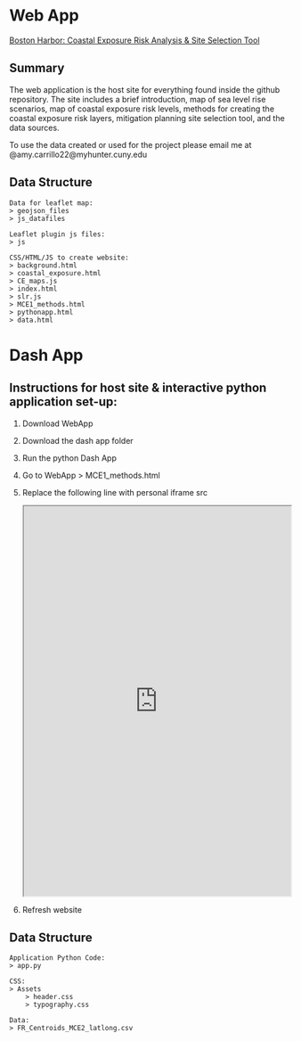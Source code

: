 # Web App

[Boston Harbor: Coastal Exposure Risk Analysis & Site Selection Tool](https://amycarrillo164.github.io/BOHA_SpatialDecisionSupportSystem/WebApp/index.html "web app")

## Summary

The web application is the host site for everything found inside the github repository. The site includes a brief introduction, map of sea level rise scenarios, map of coastal exposure risk levels, methods for creating the coastal exposure risk layers, mitigation planning site selection tool, and the data sources.

To use the data created or used for the project please email me at @amy.carrillo22\@myhunter.cuny.edu

## Data Structure

```         
Data for leaflet map: 
> geojson_files 
> js_datafiles

Leaflet plugin js files:
> js

CSS/HTML/JS to create website:
> background.html
> coastal_exposure.html
> CE_maps.js
> index.html
> slr.js
> MCE1_methods.html
> pythonapp.html
> data.html
```

# Dash App

## Instructions for host site & interactive python application set-up:

1.  Download WebApp

2.  Download the dash app folder

3.  Run the python Dash App

4.  Go to WebApp \> MCE1_methods.html

5.  Replace the following line with personal iframe src

    <iframe src="http://127.0.0.1:8050/" width="100%" height="700">

    </iframe>

6.  Refresh website

## Data Structure

```         
Application Python Code:
> app.py

CSS:
> Assets
    > header.css
    > typography.css

Data:
> FR_Centroids_MCE2_latlong.csv 
```